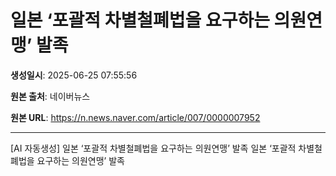 # 일본 ‘포괄적 차별철폐법을 요구하는 의원연맹’ 발족

**생성일시**: 2025-06-25 07:55:56

**원본 출처**: 네이버뉴스

**원본 URL**: https://n.news.naver.com/article/007/0000007952

---

[AI 자동생성] 일본 ‘포괄적 차별철폐법을 요구하는 의원연맹’ 발족
일본 ‘포괄적 차별철폐법을 요구하는 의원연맹’ 발족
